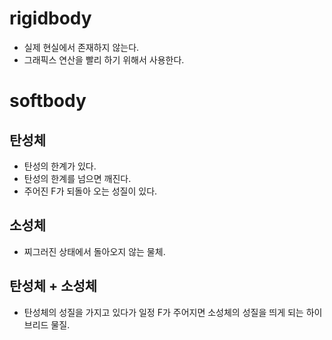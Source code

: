 
# rigidbody
- 실제 현실에서 존재하지 않는다.
- 그래픽스 연산을 빨리 하기 위해서 사용한다.

# softbody

## 탄성체
- 탄성의 한계가 있다.
- 탄성의 한계를 넘으면 깨진다.
- 주어진 F가 되돌아 오는 성질이 있다.

## 소성체
- 찌그러진 상태에서 돌아오지 않는 물체.

## 탄성체 + 소성체
- 탄성체의 성질을 가지고 있다가 일정 F가 주어지면 소성체의 성질을 띄게 되는 하이브리드 물질.
